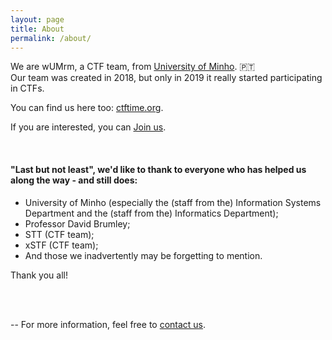 ```yaml
---
layout: page
title: About
permalink: /about/
---
```


We are wUMrm, a CTF team, from [University of Minho](https://www.uminho.pt). 🇵🇹   
Our team was created in 2018, but only in 2019 it really started participating in CTFs.

You can find us here too: [ctftime.org](https://ctftime.org/team/83433).

If you are interested, you can [Join us](/joinus).

<br />

#### "Last but not least", we'd like to thank to everyone who has helped us along the way - and still does:
- University of Minho (especially the (staff from the) Information Systems Department and the (staff from the) Informatics Department);
- Professor David Brumley;
- STT (CTF team);
- xSTF (CTF team);
- And those we inadvertently may be forgetting to mention.

Thank you all!
 
<br />
<br />

--
For more information, feel free to [contact us](mailto:wumrmteam@pm.me).
